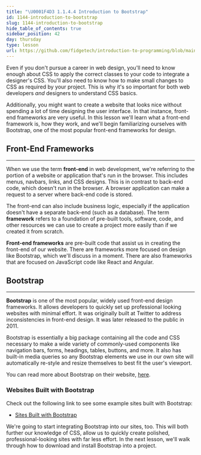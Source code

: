 ```yaml
---
title: "\U0001F4D3 1.1.4.4 Introduction to Bootstrap"
id: 1144-introduction-to-bootstrap
slug: 1144-introduction-to-bootstrap
hide_table_of_contents: true
sidebar_position: 42
day: thursday
type: lesson
url: https://github.com/fidgetech/introduction-to-programming/blob/main/4b_introduction_to_bootstrap.md
---
```


Even if you don't pursue a career in web design, you'll need to know enough about CSS to apply the correct classes to your code to integrate a designer's CSS. You'll also need to know how to make small changes to CSS as required by your project. This is why it's so important for both web developers _and_ designers to understand CSS basics.

Additionally, you might want to create a website that looks nice without spending a lot of time designing the user interface. In that instance, front-end frameworks are very useful. In this lesson we'll learn what a front-end framework is, how they work, and we'll begin familiarizing ourselves with Bootstrap, one of the most popular front-end frameworks for design.

## Front-End Frameworks

---

When we use the term **front-end** in web development, we're referring to the portion of a website or application that's run in the browser. This includes menus, navbars, links, and CSS designs. This is in contrast to back-end code, which doesn't run in the browser. A browser application can make a request to a server where back-end code is stored.

The front-end can also include business logic, especially if the application doesn't have a separate back-end (such as a database). The term **framework** refers to a foundation of pre-built tools, software, code, and other resources we can use to create a project more easily than if we created it from scratch.

**Front-end frameworks** are pre-built code that assist us in creating the front-end of our website. There are frameworks more focused on design like Bootstrap, which we'll discuss in a moment. There are also frameworks that are focused on JavaScript code like React and Angular.

## Bootstrap

---

**Bootstrap** is one of the most popular, widely used front-end design frameworks. It allows developers to quickly set up professional looking websites with minimal effort. It was originally built at Twitter to address inconsistencies in front-end design. It was later released to the public in 2011.

Bootstrap is essentially a big package containing all the code and CSS necessary to make a wide variety of commonly-used components like navigation bars, forms, headings, tables, buttons, and more. It also has built-in media queries so any Bootstrap elements we use in our own site will automatically re-style and resize themselves to best fit the user's viewport.

You can read more about Bootstrap on their website, [here](http://getbootstrap.com/).

### Websites Built with Bootstrap

Check out the following link to see some example sites built with Bootstrap:

* [Sites Built with Bootstrap](http://expo.getbootstrap.com/)

We're going to start integrating Bootstrap into our sites, too. This will both further our knowledge of CSS, allow us to quickly create polished, professional-looking sites with far less effort. In the next lesson, we'll walk through how to download and install Bootstrap into a project.
